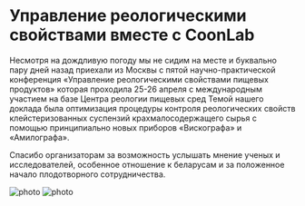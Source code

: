 # Управление реологическими свойствами вместе с CoonLab

Несмотря на дождливую погоду мы не сидим на месте и буквально пару дней назад приехали из Москвы с пятой научно-практической конференция «Управление реологическими свойствами пищевых продуктов» которая проходила 25-26 апреля с международным участием на базе Центра реологии пищевых сред
Темой нашего доклада была оптимизация процедуры контроля реологических свойств клейстеризованных суспензий крахмалосодержащего сырья с помощью принципиально новых приборов «Вискографа» и «Амилографа».

Спасибо организаторам за возможность услышать мнение ученых и исследователей, особенное отношение к беларусам и за положенное начало плодотворного сотрудничества.

![photo](photos/pic3.jpg " ")
![photo](photos/pic4.jpg " ")
